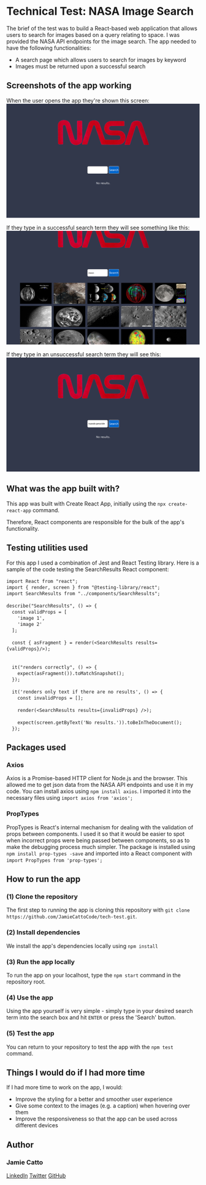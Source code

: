 # Technical Test: NASA Image Search

The brief of the test was to build a React-based web application that allows users to search for images based on a query relating to space.
I was provided the NASA API endpoints for the image search.
The app needed to have the following functionalities:
- A search page which allows users to search for images by keyword
- Images must be returned upon a successful search

## Screenshots of the app working
When the user opens the app they're shown this screen:
![Opening screen](/public/screenshot-empty-search.png)

If they type in a successful search term they will see something like this:
![Moon search results](/public/screenshot-moon-search.png)

If they type in an unsuccessful search term they will see this:
![Unsuccessful search](/public/screenshot-unsuccessful.png)

## What was the app built with?
This app was built with Create React App, initially using the `npx create-react-app` command.

Therefore, React components are responsible for the bulk of the app's functionality.

## Testing utilities used
For this app I used a combination of Jest and React Testing library.
Here is a sample of the code testing the SearchResults React component:
```
import React from "react";
import { render, screen } from "@testing-library/react";
import SearchResults from "../components/SearchResults";

describe("SearchResults", () => {
  const validProps = [
    'image 1',
    'image 2'
  ];

  const { asFragment } = render(<SearchResults results={validProps}/>);


  it("renders correctly", () => {
    expect(asFragment()).toMatchSnapshot();
  });

  it('renders only text if there are no results', () => {
    const invalidProps = [];

    render(<SearchResults results={invalidProps} />);

    expect(screen.getByText('No results.')).toBeInTheDocument();
  });
```

## Packages used
### Axios
Axios is a Promise-based HTTP client for Node.js and the browser.
This allowed me to get json data from the NASA API endpoints and use it in my code.
You can install axios using `npm install axios`.
I imported it into the necessary files using `import axios from 'axios';`

### PropTypes
PropTypes is React's internal mechanism for dealing with the validation of props between components.
I used it so that it would be easier to spot when incorrect props were being passed between components, so as to make the debugging process much simpler.
The package is installed using `npm install prop-types -save` and imported into a React component with `import PropTypes from 'prop-types';`

## How to run the app
### (1) Clone the repository
The first step to running the app is cloning this repository with `git clone https://github.com/JamieCattoCode/tech-test.git`.
### (2) Install dependencies
We install the app's dependencies locally using `npm install`
### (3) Run the app locally
To run the app on your localhost, type the `npm start` command in the repository root.
### (4) Use the app
Using the app yourself is very simple - simply type in your desired search term into the search box and hit `ENTER` or press the 'Search' button.
### (5) Test the app
You can return to your repository to test the app with the `npm test` command.

## Things I would do if I had more time
If I had more time to work on the app, I would:
- Improve the styling for a better and smoother user experience
- Give some context to the images (e.g. a caption) when hovering over them
- Improve the responsiveness so that the app can be used across different devices

## Author
### Jamie Catto
[LinkedIn](https://www.linkedin.com/in/jamie-catto-6876421b8/)
[Twitter](https://twitter.com/CodesJmt)
[GitHub](https://github.com/JamieCattoCode)